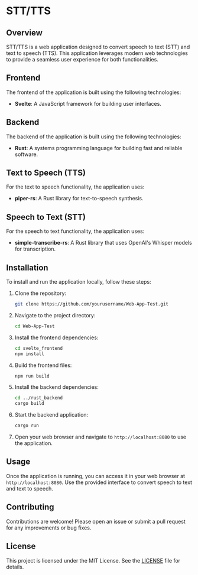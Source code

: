# STT/TTS

## Overview
STT/TTS is a web application designed to convert speech to text (STT) and text to speech (TTS). This application leverages modern web technologies to provide a seamless user experience for both functionalities.

## Frontend
The frontend of the application is built using the following technologies:
- **Svelte**: A JavaScript framework for building user interfaces.

## Backend
The backend of the application is built using the following technologies:
- **Rust**: A systems programming language for building fast and reliable software.

## Text to Speech (TTS)
For the text to speech functionality, the application uses:
- **piper-rs**: A Rust library for text-to-speech synthesis.

## Speech to Text (STT)
For the speech to text functionality, the application uses:
- **simple-transcribe-rs**: A Rust library that uses OpenAI's Whisper models for transcription.

## Installation
To install and run the application locally, follow these steps:

1. Clone the repository:
    ```bash
    git clone https://github.com/yourusername/Web-App-Test.git
    ```

2. Navigate to the project directory:
    ```bash
    cd Web-App-Test
    ```

3. Install the frontend dependencies:
    ```bash
    cd svelte_frontend
    npm install
    ```

4. Build the frontend files:
    ```bash
    npm run build
    ```

5. Install the backend dependencies:
    ```bash
    cd ../rust_backend
    cargo build
    ```

6. Start the backend application:
    ```bash
    cargo run
    ```

7. Open your web browser and navigate to `http://localhost:8080` to use the application.

## Usage
Once the application is running, you can access it in your web browser at `http://localhost:8080`. Use the provided interface to convert speech to text and text to speech.

## Contributing
Contributions are welcome! Please open an issue or submit a pull request for any improvements or bug fixes.

## License
This project is licensed under the MIT License. See the [LICENSE](LICENSE) file for details.

